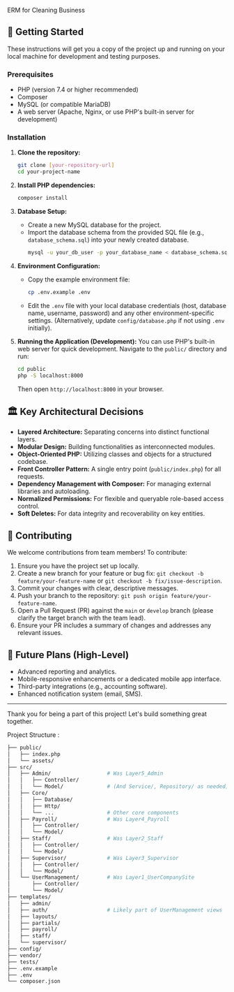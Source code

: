 ERM for Cleaning Business

## 🚀 Getting Started

These instructions will get you a copy of the project up and running on your local machine for development and testing purposes.

### Prerequisites
* PHP (version 7.4 or higher recommended)
* Composer
* MySQL (or compatible MariaDB)
* A web server (Apache, Nginx, or use PHP's built-in server for development)

### Installation
1.  **Clone the repository:**
    ```bash
    git clone [your-repository-url]
    cd your-project-name
    ```
2.  **Install PHP dependencies:**
    ```bash
    composer install
    ```
3.  **Database Setup:**
    * Create a new MySQL database for the project.
    * Import the database schema from the provided SQL file (e.g., `database_schema.sql`) into your newly created database.
        ```bash
        mysql -u your_db_user -p your_database_name < database_schema.sql
        ```
4.  **Environment Configuration:**
    * Copy the example environment file:
        ```bash
        cp .env.example .env
        ```
    * Edit the `.env` file with your local database credentials (host, database name, username, password) and any other environment-specific settings. (Alternatively, update `config/database.php` if not using `.env` initially).

5.  **Running the Application (Development):**
    You can use PHP's built-in web server for quick development. Navigate to the `public/` directory and run:
    ```bash
    cd public
    php -S localhost:8000
    ```
    Then open `http://localhost:8000` in your browser.

## 🏛️ Key Architectural Decisions
* **Layered Architecture:** Separating concerns into distinct functional layers.
* **Modular Design:** Building functionalities as interconnected modules.
* **Object-Oriented PHP:** Utilizing classes and objects for a structured codebase.
* **Front Controller Pattern:** A single entry point (`public/index.php`) for all requests.
* **Dependency Management with Composer:** For managing external libraries and autoloading.
* **Normalized Permissions:** For flexible and queryable role-based access control.
* **Soft Deletes:** For data integrity and recoverability on key entities.

## 🤝 Contributing
We welcome contributions from team members! To contribute:
1.  Ensure you have the project set up locally.
2.  Create a new branch for your feature or bug fix: `git checkout -b feature/your-feature-name` or `git checkout -b fix/issue-description`.
3.  Commit your changes with clear, descriptive messages.
4.  Push your branch to the repository: `git push origin feature/your-feature-name`.
5.  Open a Pull Request (PR) against the `main` or `develop` branch (please clarify the target branch with the team lead).
6.  Ensure your PR includes a summary of changes and addresses any relevant issues.

## 🔮 Future Plans (High-Level)
* Advanced reporting and analytics.
* Mobile-responsive enhancements or a dedicated mobile app interface.
* Third-party integrations (e.g., accounting software).
* Enhanced notification system (email, SMS).

---

Thank you for being a part of this project! Let's build something great together.

Project Structure :
 ```bash
├── public/
│   ├── index.php
│   └── assets/
├── src/
│   ├── Admin/                  # Was Layer5_Admin
│   │   ├── Controller/
│   │   └── Model/              # (And Service/, Repository/ as needed)
│   ├── Core/
│   │   ├── Database/
│   │   ├── Http/
│   │   └── ...                 # Other core components
│   ├── Payroll/                # Was Layer4_Payroll
│   │   ├── Controller/
│   │   └── Model/
│   ├── Staff/                  # Was Layer2_Staff
│   │   ├── Controller/
│   │   └── Model/
│   ├── Supervisor/             # Was Layer3_Supervisor
│   │   ├── Controller/
│   │   └── Model/
│   └── UserManagement/         # Was Layer1_UserCompanySite
│       ├── Controller/
│       └── Model/
├── templates/
│   ├── admin/
│   ├── auth/                   # Likely part of UserManagement views
│   ├── layouts/
│   ├── partials/
│   ├── payroll/
│   ├── staff/
│   └── supervisor/
├── config/
├── vendor/
├── tests/
├── .env.example
├── .env
└── composer.json
 ```
